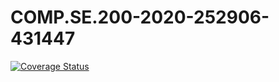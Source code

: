 # COMP.SE.200-2020-252906-431447

[![Coverage Status](https://coveralls.io/repos/github/mikitane/COMP.SE.200-2020-252906-431447/badge.svg?branch=master)](https://coveralls.io/github/mikitane/COMP.SE.200-2020-252906-431447?branch=master)